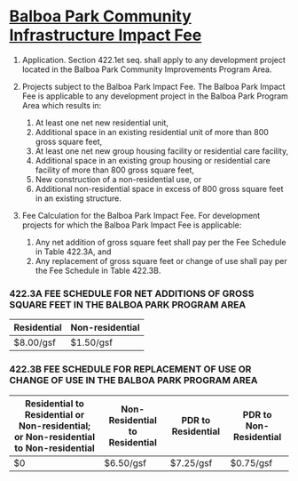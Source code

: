 # [Balboa Park Community Infrastructure Impact Fee](http://library.amlegal.com/nxt/gateway.dll/California/planning/article4developmentimpactfeesandprojectr?f=templates$fn=default.htm$3.0$vid=amlegal:sanfrancisco_ca$anc=JD_422)

1. Application. Section 422.1et seq. shall apply to any development project located in the Balboa Park Community Improvements Program Area.

1. Projects subject to the Balboa Park Impact Fee. The Balboa Park Impact Fee is applicable to any development project in the Balboa Park Program Area which results in:
    1. At least one net new residential unit,
    1. Additional space in an existing residential unit of more than 800 gross square feet,
    1. At least one net new group housing facility or residential care facility,
    1. Additional space in an existing group housing or residential care facility of more than 800 gross square feet,
    1. New construction of a non-residential use, or
    1. Additional non-residential space in excess of 800 gross square feet in an existing structure.


1. Fee Calculation for the Balboa Park Impact Fee. For development projects for which the Balboa Park Impact Fee is applicable:
    1. Any net addition of gross square feet shall pay per the Fee Schedule in Table 422.3A, and
    1. Any replacement of gross square feet or change of use shall pay per the Fee Schedule in Table 422.3B.

### 422.3A FEE SCHEDULE FOR NET ADDITIONS OF GROSS SQUARE FEET IN THE BALBOA PARK PROGRAM AREA

| Residential | Non-residential
| --- | --- |
| $8.00/gsf | $1.50/gsf |

### 422.3B FEE SCHEDULE FOR REPLACEMENT OF USE OR CHANGE OF USE IN THE BALBOA PARK PROGRAM AREA

| Residential to Residential or Non-residential; or Non-residential to Non-residential | Non-Residential to Residential | PDR to Residential | PDR to Non-Residential |
| --- | --- | --- | --- |
| $0 | $6.50/gsf | $7.25/gsf | $0.75/gsf |
